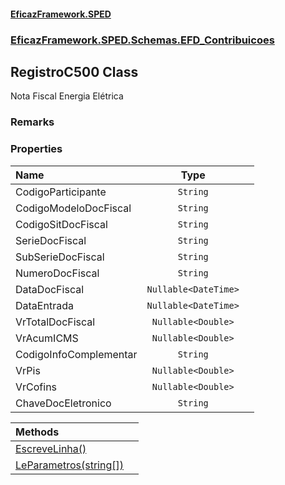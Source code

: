 #### [EficazFramework.SPED](EficazFrameworkSPED.md 'EficazFramework SPED')
### [EficazFramework.SPED.Schemas.EFD_Contribuicoes](EficazFramework.SPED.Schemas.EFD_Contribuicoes.md 'EficazFramework.SPED.Schemas.EFD_Contribuicoes')

## RegistroC500 Class

Nota Fiscal Energia Elétrica

### Remarks
### Properties

| Name | Type | |
| :--- | :---: | :--- |
| CodigoParticipante | `String` |  |
| CodigoModeloDocFiscal | `String` |  |
| CodigoSitDocFiscal | `String` |  |
| SerieDocFiscal | `String` |  |
| SubSerieDocFiscal | `String` |  |
| NumeroDocFiscal | `String` |  |
| DataDocFiscal | `Nullable<DateTime>` |  |
| DataEntrada | `Nullable<DateTime>` |  |
| VrTotalDocFiscal | `Nullable<Double>` |  |
| VrAcumICMS | `Nullable<Double>` |  |
| CodigoInfoComplementar | `String` |  |
| VrPis | `Nullable<Double>` |  |
| VrCofins | `Nullable<Double>` |  |
| ChaveDocEletronico | `String` |  |

| Methods | |
| :--- | :--- |
| [EscreveLinha()](EficazFramework.SPED.Schemas.EFD_Contribuicoes/RegistroC500/EscreveLinha().md 'EficazFramework.SPED.Schemas.EFD_Contribuicoes.RegistroC500.EscreveLinha()') | |
| [LeParametros(string[])](EficazFramework.SPED.Schemas.EFD_Contribuicoes/RegistroC500/LeParametros(string[]).md 'EficazFramework.SPED.Schemas.EFD_Contribuicoes.RegistroC500.LeParametros(string[])') | |
